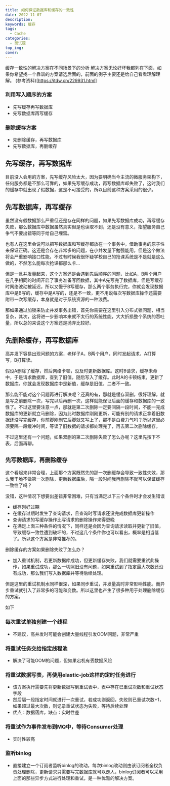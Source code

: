 ```yaml
---
title: 如何保证数据库和缓存的一致性
date: 2022-11-07
description: 
keywords: 缓存
tags:
  - Cache
categories:
  - 面试题
top_img:
cover:
---
```


缓存一致性的解决方案在不同场景下的分析
解决方案无论好坏我都列在下面，如果你希望找一个靠谱的方案请选后面的，前面的例子主要还是给自己看看理解理解。
(参考资料)[https://itdw.cn/229931.html]

### 利用写入顺序的方案
- 先写缓存再写数据库
- 先写数据库再写缓存
### 删除缓存方案
- 先删除缓存，再写数据库
- 先写数据库，再删缓存

## 先写缓存，再写数据库

目前没人会用的方案，先写缓存风险太大，因为要明确当今主流的微服务架构下，任何服务都是不那么可靠的，如果先写缓存成功，再写数据库却失败了，这时我们的缓存中就出现了假数据，这是不可接受的，所以目前这种方案采用的很少。

## 先写数据库，再写缓存

虽然没有假数据那么严重但还是存在同样的问题，如果先写数据库成功，再写缓存失败，那么数据库中数据虽然真实但是也读取不到，还是没有意义，指望服务自己争气不要出错等同于给自己埋雷。

也有人在这里会说可以把写数据库和写缓存都放在一个事务中，借助事务的原子性来保证正确。这还是会存在非常多的问题，在小并发量下勉强能用，但是这个做法将会严重影响接口性能，不过有时候我很怀疑学校自己的抢课系统是不是就是这么做的，不然怎么能每次抢课都那么卡...

但是一旦并发量起来，这个方案还是会遇到先后顺序的问题，比如A，B两个用户在几乎相同的时间开启了事务准备写回数据，其中A先写完了数据库，但是写缓存时网络波动被延迟，所以又慢于B写缓存，那么两个事务执行完，你就会发现数据库中是B写的，缓存中是A写的，还是不一致，更不用说每次写数据库操作还需要附带一次写缓存，本身就是对于系统资源的一种浪费。

那如果通过加锁来防止并发事务出错，首先你需要在这里引入分布式锁问题，相当复杂，其次，这将进一步影响本来就不太行的系统性能，大大折损整个系统的吞吐量，所以总的来说这个方案还是抛弃比较好。

## 先删除缓存，再写数据库

高并发下容易出现问题的方案，老样子A，B两个用户，同时发起请求，A打算写，B打算读。

假设A删除了缓存，然后网络卡顿，没及时更新数据库。这时B请求，缓存未命中，于是请求数据库，查到了旧值，随后写入了缓存。此时A的卡顿结束，更新了数据库。你就会发现数据库中是新值，缓存是旧值，二者不一致。

那么能不能对这个问题再进行解决呢？还真的有，那就是缓存双删，很好理解，就是写之前删除一次，写完以后再删一次，这样就能保证后面的缓存和数据库的一致性了。不过这里要注意一点，那就是第二次删除一定要间隔一段时间，不能一完成数据库的更新就立马删除，因为此时数据库刚刚更新，可能有别的请求正拿着旧数据还没写完缓存，你前脚刚删它后脚就又写上了，那不是白费力气吗？所以这里必须要隔一段缓冲时间，等读了旧数据的请求都处理完了，再去第二次删除缓存。

不过这里还有一个问题，如果双删的第二次删除失败了怎么办呢？这里先按下不表，后面再聊。

## `先写数据库，再删除缓存`

这个看起来非常合理，上面那个方案既然先的那一次删缓存会导致一致性失效，那么我干脆不做第一次删除，更新数据库后，隔一段时间我再删除不就可以保证缓存一致性了吗？

没错，这种情况下想要出差错非常困难，只有当满足以下三个条件时才会发生错误

- 缓存刚好过期
- 在缓存过期时发生了查询请求，且查询时写请求还没完成数据库更新操作
- 查询请求的写缓存操作比写请求的删除操作来得更晚
- 在满足上面三种条件的情况下，同样还是会因为查询请求读取并更新了旧值，导致缓存一致性遭到破坏的，不过这几个条件你也可以看出，概率是相当低了。所以这个方案是非常推荐的。

删除缓存的方案如果删除失败了怎么办？
- 加入重试机制，若更新数据库成功，但更新缓存失败，我们就需要重试此操作，如果重试成功，那么一切照旧没有问题，如果重试到了指定最大次数还没有成功，那么我们写入数据库并等待后续处理。

但是这里的重试机制水同样很深，如果同步重试，并发量高时非常影响性能。而异步重试就引入了非常多的可能和变数。所以这里也产生了很多种用于处理删除缓存的方案。

如下

### 每次重试单独创建一个线程
- 不建议，高并发时可能会创建大量线程引发OOM问题，非常严重
### 将重试任务交给指定线程池
- 解决了可能OOM的问题，但如果宕机有丢数据风险
### 将重试数据写表，再使用elastic-job这样的定时任务进行
- 该方案执行需要先将更新数据写到重试表中，表中存在已重试次数和重试状态字段
- 然后隔一段指定时间就进行一次重试，若成功则返回，失败则已重试次数+1，如果超过最大次数，则记录重试状态为失败，等待后续处理
- 优点：数据落库，缺点：实时性差
### 将重试作为事件发布到MQ中，等待Consumer处理
- 实时性较高
### 监听binlog
- 直接建立一个订阅者监听binlog的改动，每次binlog改动则由该订阅者全权负责处理删除，更新请求只需要写完数据库就可以走人，binlog订阅者可以采用上面的那些异步方式进行处理和重试，是一种优雅的解决方案。

